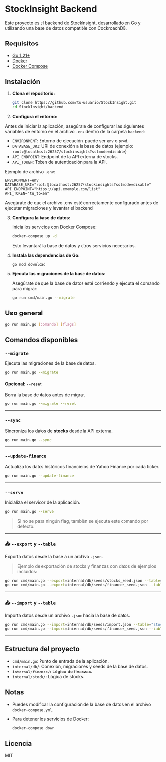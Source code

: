 # StockInsight Backend

Este proyecto es el backend de StockInsight, desarrollado en Go y utilizando una base de datos compatible con CockroachDB.

## Requisitos

- [Go 1.21+](https://golang.org/dl/)
- [Docker](https://www.docker.com/get-started)
- [Docker Compose](https://docs.docker.com/compose/install/)

## Instalación

1. **Clona el repositorio:**

   ```sh
   git clone https://github.com/tu-usuario/StockInsight.git
   cd StockInsight/backend
   ```
2. **Configura el entorno:**

Antes de iniciar la aplicación, asegúrate de configurar las siguientes variables de entorno en el archivo `.env` dentro de la carpeta `backend`:

- `ENVIRONMENT`: Entorno de ejecución, puede ser `env` o `prod`.
- `DATABASE_URI`: URI de conexión a la base de datos (ejemplo: `root:@localhost:26257/stockinsights?sslmode=disable`)
- `API_ENDPOINT`: Endpoint de la API externa de stocks.
- `API_TOKEN`: Token de autenticación para la API.

Ejemplo de archivo `.env`:

```env
ENVIRONMENT=env
DATABASE_URI="root:@localhost:26257/stockinsights?sslmode=disable"
API_ENDPOINT="https://api.example.com/list"
API_TOKEN="tu_token"
```

Asegúrate de que el archivo .env esté correctamente configurado antes de ejecutar migraciones y levantar el backend

3. **Configura la base de datos:**

   Inicia los servicios con Docker Compose:

   ```sh
   docker-compose up -d
   ```

   Esto levantará la base de datos y otros servicios necesarios.

4. **Instala las dependencias de Go:**

   ```sh
   go mod download
   ```

5. **Ejecuta las migraciones de la base de datos:**

   Asegúrate de que la base de datos esté corriendo y ejecuta el comando para migrar:

   ```sh
   go run cmd/main.go --migrate
   ```

## Uso general

```bash
go run main.go [comando] [flags]
```

## Comandos disponibles

### `--migrate`

Ejecuta las migraciones de la base de datos.

```bash
go run main.go --migrate
```

#### Opcional: `--reset`

Borra la base de datos antes de migrar.

```bash
go run main.go --migrate --reset
```

---

### `--sync`

Sincroniza los datos de **stocks** desde la API externa.

```bash
go run main.go --sync
```

---

### `--update-finance`

Actualiza los datos históricos financieros de Yahoo Finance por cada ticker.

```bash
go run main.go --update-finance
```

---

### `--serve`

Inicializa el servidor de la aplicación.

```bash
go run main.go --serve
```

> Si no se pasa ningún flag, también se ejecuta este comando por defecto.

---

### 📤 `--export` y `--table`

Exporta datos desde la base a un archivo `.json`.

>Ejemplo de exportación de stocks y finanzas con datos de ejemplos incluídos:

```bash
go run cmd/main.go --export=internal/db/seeds/stocks_seed.json --table="stocks"
go run cmd/main.go --export=internal/db/seeds/finances_seed.json --table="finances"
```

---

### 📥 `--import` y `--table`

Importa datos desde un archivo `.json` hacia la base de datos.

```bash
go run cmd/main.go --import=internal/db/seeds/import.json --table="stocks"
go run cmd/main.go --import=internal/db/seeds/finances_seed.json --table="finances"
```

---

## Estructura del proyecto

- `cmd/main.go`: Punto de entrada de la aplicación.
- `internal/db/`: Conexión, migraciones y seeds de la base de datos.
- `internal/finance/`: Lógica de finanzas.
- `internal/stock/`: Lógica de stocks.

## Notas

- Puedes modificar la configuración de la base de datos en el archivo `docker-compose.yml`.
- Para detener los servicios de Docker:

  ```sh
  docker-compose down
  ```

## Licencia

MIT
```
